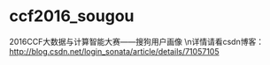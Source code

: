 # ccf2016_sougou
2016CCF大数据与计算智能大赛——搜狗用户画像
\n详情请看csdn博客：http://blog.csdn.net/login_sonata/article/details/71057105
